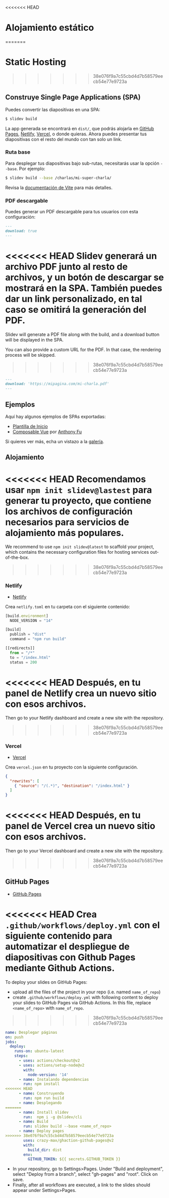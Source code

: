 <<<<<<< HEAD
# Alojamiento estático
=======

# Static Hosting
>>>>>>> 38e076f9a7c55cbd4d7b58579eecb54e77e9723a

## Construye Single Page Applications (SPA)

Puedes convertir las diapositivas en una SPA:

```bash
$ slidev build
```

La app generada se encontrará en `dist/`, que podrás alojarla en [GitHub Pages](https://pages.github.com/), [Netlify](https://netlify.app/), [Vercel](https://vercel.com/), o donde quieras. Ahora puedes presentar tus diapositivas con el resto del mundo con tan solo un link.

### Ruta base

Para desplegar tus diapositivas bajo sub-rutas, necesitarás usar la opción `--base`. Por ejemplo:

```bash
$ slidev build --base /charlas/mi-super-charla/
```

Revisa la [documentación de Vite](https://vitejs.dev/guide/build.html#public-base-path) para más detalles.

### PDF descargable

Puedes generar un PDF descargable para tus usuarios con esta configuración:

```md
---
download: true
---
```

<<<<<<< HEAD
Slidev generará un archivo PDF junto al resto de archivos, y un botón de descargar se mostrará en la SPA.
También puedes dar un link personalizado, en tal caso se omitirá la generación del PDF.
=======
Slidev will generate a PDF file along with the build, and a download button will be displayed in the SPA.

You can also provide a custom URL for the PDF. In that case, the rendering process will be skipped.
>>>>>>> 38e076f9a7c55cbd4d7b58579eecb54e77e9723a

```md
---
download: 'https://mipagina.com/mi-charla.pdf'
---
```

## Ejemplos

Aquí hay algunos ejemplos de SPAs exportadas:

- [Plantilla de Inicio](https://sli.dev/demo/starter)
- [Composable Vue](https://talks.antfu.me/2021/composable-vue) por [Anthony Fu](https://github.com/antfu)

Si quieres ver más, echa un vistazo a la [galería](/showcases).

## Alojamiento

<<<<<<< HEAD
Recomendamos usar `npm init slidev@lastest` para generar tu proyecto, que contiene los archivos de configuración necesarios para servicios de alojamiento más populares.
=======
We recommend to use `npm init slidev@latest` to scaffold your project, which contains the necessary configuration files for hosting services out-of-the-box.
>>>>>>> 38e076f9a7c55cbd4d7b58579eecb54e77e9723a

### Netlify

- [Netlify](https://netlify.com/)

Crea `netlify.toml` en tu carpeta con el siguiente contenido:

```ts
[build.environment]
  NODE_VERSION = "14"

[build]
  publish = "dist"
  command = "npm run build"

[[redirects]]
  from = "/*"
  to = "/index.html"
  status = 200
```

<<<<<<< HEAD
Después, en tu panel de Netlify crea un nuevo sitio con esos archivos.
=======
Then go to your Netlify dashboard and create a new site with the repository.
>>>>>>> 38e076f9a7c55cbd4d7b58579eecb54e77e9723a

### Vercel

- [Vercel](https://vercel.com/)

Crea `vercel.json` en tu proyecto con la siguiente configuración.

```json
{
  "rewrites": [
    { "source": "/(.*)", "destination": "/index.html" }
  ]
}
```

<<<<<<< HEAD
Después, en tu panel de Vercel crea un nuevo sitio con esos archivos.
=======
Then go to your Vercel dashboard and create a new site with the repository.
>>>>>>> 38e076f9a7c55cbd4d7b58579eecb54e77e9723a

## GitHub Pages

- [GitHub Pages](https://pages.github.com/)

<<<<<<< HEAD
Crea `.github/workflows/deploy.yml` con el siguiente contenido para automatizar el despliegue de diapositivas con Github Pages mediante Github Actions.
=======
To deploy your slides on GitHub Pages:
- upload all the files of the project in your repo (i.e. named `name_of_repo`)
- create `.github/workflows/deploy.yml` with following content to deploy your slides to GitHub Pages via GitHub Actions. In this file, replace `<name_of_repo>` with `name_of_repo`.
>>>>>>> 38e076f9a7c55cbd4d7b58579eecb54e77e9723a

```yaml
name: Desplegar páginas
on: push
jobs:
  deploy:
    runs-on: ubuntu-latest
    steps:
      - uses: actions/checkout@v2
      - uses: actions/setup-node@v2
        with:
          node-version: '14'
      - name: Instalando dependencias
        run: npm install
<<<<<<< HEAD
      - name: Construyendo
        run: npm run build
      - name: Desplegando
=======
      - name: Install slidev
        run:  npm i -g @slidev/cli
      - name: Build
        run: slidev build --base <name_of_repo>
      - name: Deploy pages
>>>>>>> 38e076f9a7c55cbd4d7b58579eecb54e77e9723a
        uses: crazy-max/ghaction-github-pages@v2
        with:
          build_dir: dist
        env:
          GITHUB_TOKEN: ${{ secrets.GITHUB_TOKEN }}
```
- In your repository, go to Settings>Pages. Under "Build and deployment", select "Deploy from a branch", select "gh-pages" and "root". Click on save.
- Finally, after all workflows are executed, a link to the slides should appear under Settings>Pages.
